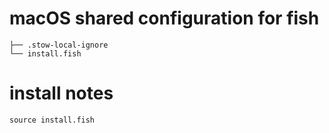 # macOS shared configuration for fish

    ├── .stow-local-ignore
    └── install.fish

# install notes

    source install.fish
